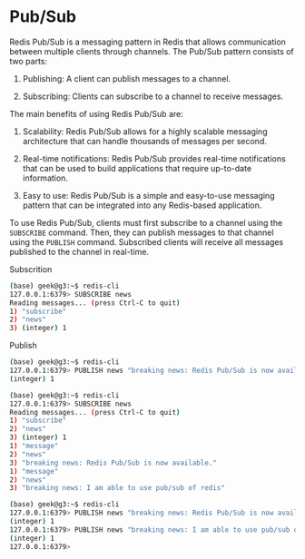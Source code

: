 # Pub/Sub

Redis Pub/Sub is a messaging pattern in Redis that allows communication between multiple clients through channels. The Pub/Sub pattern consists of two parts:

1. Publishing: A client can publish messages to a channel.

1. Subscribing: Clients can subscribe to a channel to receive messages.

The main benefits of using Redis Pub/Sub are:

1. Scalability: Redis Pub/Sub allows for a highly scalable messaging architecture that can handle thousands of messages per second.

1. Real-time notifications: Redis Pub/Sub provides real-time notifications that can be used to build applications that require up-to-date information.

1. Easy to use: Redis Pub/Sub is a simple and easy-to-use messaging pattern that can be integrated into any Redis-based application.

To use Redis Pub/Sub, clients must first subscribe to a channel using the `SUBSCRIBE` command. Then, they can publish messages to that channel using the `PUBLISH` command. Subscribed clients will receive all messages published to the channel in real-time.

Subscrition

```sh
(base) geek@g3:~$ redis-cli
127.0.0.1:6379> SUBSCRIBE news
Reading messages... (press Ctrl-C to quit)
1) "subscribe"
2) "news"
3) (integer) 1
```

Publish

```sh
(base) geek@g3:~$ redis-cli
127.0.0.1:6379> PUBLISH news "breaking news: Redis Pub/Sub is now available."
(integer) 1

```

```sh
(base) geek@g3:~$ redis-cli
127.0.0.1:6379> SUBSCRIBE news
Reading messages... (press Ctrl-C to quit)
1) "subscribe"
2) "news"
3) (integer) 1
1) "message"
2) "news"
3) "breaking news: Redis Pub/Sub is now available."
1) "message"
2) "news"
3) "breaking news: I am able to use pub/sub of redis"
```

```sh
(base) geek@g3:~$ redis-cli
127.0.0.1:6379> PUBLISH news "breaking news: Redis Pub/Sub is now available."
(integer) 1
127.0.0.1:6379> PUBLISH news "breaking news: I am able to use pub/sub of redis"
(integer) 1
127.0.0.1:6379> 

```
